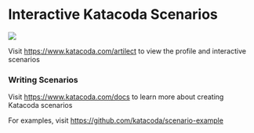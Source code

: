 # Interactive Katacoda Scenarios

[![](http://shields.katacoda.com/katacoda/artilect/count.svg)](https://www.katacoda.com/artilect "Get your profile on Katacoda.com")

Visit https://www.katacoda.com/artilect to view the profile and interactive scenarios

### Writing Scenarios
Visit https://www.katacoda.com/docs to learn more about creating Katacoda scenarios

For examples, visit https://github.com/katacoda/scenario-example
